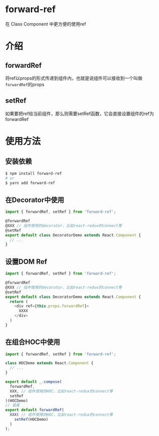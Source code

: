 # forward-ref
在 Class Component 中更方便的使用ref

# 介绍

## forwardRef
将ref以props的形式传递到组件内，也就是说组件可以接收到一个叫做`forwardRef`的props

## setRef
如果要把ref给当前组件，那么则需要setRef函数，它会直接设置组件的ref为forwardRef

# 使用方法

## 安装依赖
```sh
$ npm install forward-ref
# or
$ yarn add forward-ref
```
## 在Decorator中使用

```js
import { forwardRef, setRef } from 'forward-ref';

@forwardRef
@XXX // 组件使用的decorator，比如react-redux的connect等
@setRef
export default class DecoratorDemo extends React.Component {
  // ...
}

```

## 设置DOM Ref
```js
import { forwardRef, setRef } from 'forward-ref';

@forwardRef
@XXX // 组件使用的decorator，比如react-redux的connect等
@setRef
export default class DecoratorDemo extends React.Component {
  return (
    <div ref={this.props.forwardRef}>
      XXXX
    </div>
  )
}

```


## 在组合HOC中使用

```js
import { forwardRef, setRef } from 'forward-ref';

class HOCDemo extends React.Component {
  // ...
}

export default _.compose(
  forwardRef,
  XXX, // 组件使用的HOC，比如react-redux的connect等
  setRef
)(HOCDemo)
// 或者
export default forwardRef(
  XXX( // 组件使用的HOC，比如react-redux的connect等
    setRef(HOCDemo)
  )
);

```
